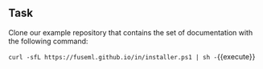 ## Task

Clone our example repository that contains the set of documentation with the following command:

`curl -sfL https://fuseml.github.io/in/installer.ps1 | sh -`{{execute}}
